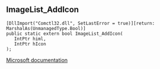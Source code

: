 ## ImageList_AddIcon

```
[DllImport("Comctl32.dll", SetLastError = true)][return: MarshalAs(UnmanagedType.Bool)]
public static extern bool ImageList_AddIcon(
   IntPtr himl,
   IntPtr hIcon
);
```

[Microsoft documentation](https://docs.microsoft.com/en-us/windows/win32/api/commctrl/nf-commctrl-imagelist_addicon)
